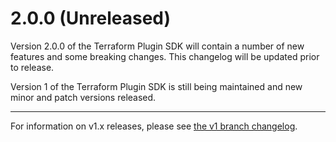 # 2.0.0 (Unreleased)

Version 2.0.0 of the Terraform Plugin SDK will contain a number of new features and some breaking changes. This changelog will be updated prior to release.

Version 1 of the Terraform Plugin SDK is still being maintained and new minor and patch versions released.

---

For information on v1.x releases, please see [the v1 branch changelog](https://github.com/hashicorp/terraform-plugin-sdk/blob/v1-maint/CHANGELOG.md).
